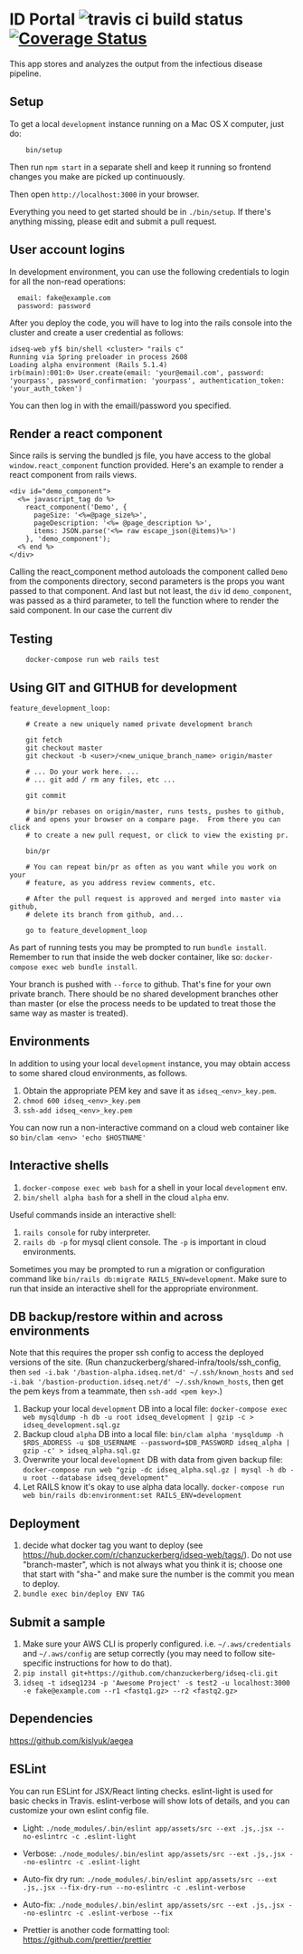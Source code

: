 # ID Portal ![travis ci build status](https://travis-ci.org/chanzuckerberg/idseq-web.svg?branch=master) [![Coverage Status](https://coveralls.io/repos/github/chanzuckerberg/idseq-web/badge.svg?branch=master)](https://coveralls.io/github/chanzuckerberg/idseq-web?branch=master)

This app stores and analyzes the output from the infectious disease pipeline.


## Setup

To get a local `development` instance running on a Mac OS X computer, just do:
```
    bin/setup
```
Then run `npm start` in a separate shell and keep it running so frontend changes you make are picked up continuously.

Then open `http://localhost:3000` in your browser.

Everything you need to get started should be in `./bin/setup`.   If there's anything missing, please edit and submit a pull request.


## User account logins

In development environment, you can use the following credentials to login for all the non-read operations:

```
  email: fake@example.com
  password: password
```

After you deploy the code, you will have to log into the rails console into the cluster and create a user credential as follows:

```
idseq-web yf$ bin/shell <cluster> "rails c"
Running via Spring preloader in process 2608
Loading alpha environment (Rails 5.1.4)
irb(main):001:0> User.create(email: 'your@email.com', password: 'yourpass', password_confirmation: 'yourpass', authentication_token: 'your_auth_token')
```

You can then log in with the emaill/password you specified.

## Render a react component
Since rails is serving the bundled js file, you have access to the global `window.react_component` function provided.
Here's an example to render a react component from rails views.

```
<div id="demo_component">
  <%= javascript_tag do %>
    react_component('Demo', {
      pageSize: '<%=@page_size%>',
      pageDescription: '<%= @page_description %>',
      items: JSON.parse('<%= raw escape_json(@items)%>')
    }, 'demo_component');
  <% end %>
</div>
```

Calling the react_component method autoloads the component called `Demo` from the components directory, second parameters is the props you want passed to that component.
And last but not least, the `div` id `demo_component`, was passed as a third parameter, to tell the function where to render the said component. In our case the current div


## Testing

```
    docker-compose run web rails test
```

## Using GIT and GITHUB for development

```
feature_development_loop:

    # Create a new uniquely named private development branch

    git fetch
    git checkout master
    git checkout -b <user>/<new_unique_branch_name> origin/master

    # ... Do your work here. ...
    # ... git add / rm any files, etc ...

    git commit

    # bin/pr rebases on origin/master, runs tests, pushes to github,
    # and opens your browser on a compare page.  From there you can click
    # to create a new pull request, or click to view the existing pr.

    bin/pr

    # You can repeat bin/pr as often as you want while you work on your
    # feature, as you address review comments, etc.

    # After the pull request is approved and merged into master via github,
    # delete its branch from github, and...

    go to feature_development_loop
```

As part of running tests you may be prompted to run
`bundle install`.   Remember to run that inside the web
docker container, like so: `docker-compose exec web bundle install`.

Your branch is pushed with `--force` to github.  That's fine for your own
private branch.   There should be no shared development branches other than
master (or else the process needs to be updated to treat those the same way
as master is treated).


## Environments

In addition to using your local `development` instance, you may obtain access to some shared cloud environments, as follows.

1. Obtain the appropriate PEM key and save it as `idseq_<env>_key.pem`.
1. `chmod 600 idseq_<env>_key.pem`
1. `ssh-add idseq_<env>_key.pem`

You can now run a non-interactive command on a cloud web container like so
`bin/clam <env> 'echo $HOSTNAME'`


## Interactive shells

1. `docker-compose exec web bash` for a shell in your local `development` env.
1. `bin/shell alpha bash` for a shell in the cloud `alpha` env.

Useful commands inside an interactive shell:

1. `rails console` for ruby interpreter.
1. `rails db -p` for mysql client console.  The `-p` is important in cloud environments.

Sometimes you may be prompted to run a migration or configuration command like `bin/rails db:migrate RAILS_ENV=development`. Make sure to run that inside an interactive shell for the appropriate environment.


## DB backup/restore within and across environments

Note that this requires the proper ssh config to access the deployed versions of the site. (Run chanzuckerberg/shared-infra/tools/ssh_config, then `sed -i.bak '/bastion-alpha.idseq.net/d' ~/.ssh/known_hosts` and `sed -i.bak '/bastion-production.idseq.net/d' ~/.ssh/known_hosts`, then get the pem keys from a teammate, then `ssh-add <pem key>`.)

1. Backup your local `development` DB into a local file:
`docker-compose exec web mysqldump -h db -u root idseq_development | gzip -c > idseq_development.sql.gz`
1. Backup cloud `alpha` DB into a local file:
`bin/clam alpha 'mysqldump -h $RDS_ADDRESS -u $DB_USERNAME --password=$DB_PASSWORD idseq_alpha | gzip -c' > idseq_alpha.sql.gz`
1. Overwrite your local `development` DB with data from given backup file:
`docker-compose run web "gzip -dc idseq_alpha.sql.gz | mysql -h db -u root --database idseq_development"`
1. Let RAILS know it's okay to use alpha data locally.
`docker-compose run web bin/rails db:environment:set RAILS_ENV=development`


## Deployment

1. decide what docker tag you want to deploy (see https://hub.docker.com/r/chanzuckerberg/idseq-web/tags/). Do not use "branch-master", which is not always what you think it is; choose one that start with "sha-" and make sure the number is the commit you mean to deploy.
1. `bundle exec bin/deploy ENV TAG`


## Submit a sample

1. Make sure your AWS CLI is properly configured. i.e. `~/.aws/credentials` and `~/.aws/config` are setup correctly (you may need to follow site-specific instructions for how to do that).
1. `pip install git+https://github.com/chanzuckerberg/idseq-cli.git`
1. `idseq -t idseq1234 -p 'Awesome Project' -s test2 -u localhost:3000 -e fake@example.com --r1 <fastq1.gz> --r2 <fastq2.gz>`


## Dependencies

https://github.com/kislyuk/aegea


## ESLint

You can run ESLint for JSX/React linting checks. eslint-light is used for basic checks in Travis. eslint-verbose will show lots of details, and you can customize your own eslint config file.

- Light: `./node_modules/.bin/eslint app/assets/src --ext .js,.jsx --no-eslintrc -c .eslint-light`
- Verbose: `./node_modules/.bin/eslint app/assets/src --ext .js,.jsx --no-eslintrc -c .eslint-light`
- Auto-fix dry run: `./node_modules/.bin/eslint app/assets/src --ext .js,.jsx --fix-dry-run --no-eslintrc -c .eslint-verbose`
- Auto-fix: `./node_modules/.bin/eslint app/assets/src --ext .js,.jsx --no-eslintrc -c .eslint-verbose --fix`

- Prettier is another code formatting tool: https://github.com/prettier/prettier

